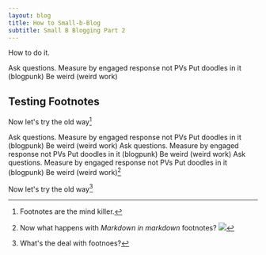 ```yaml
---
layout: blog
title: How to Small-b-Blog
subtitle: Small B Blogging Part 2
---
```


How to do it.

Ask questions.
Measure by engaged response not PVs
Put doodles in it (blogpunk)
Be weird (weird work)

## Testing Footnotes

Now let's try the old way[^1]

[^1]: Footnotes are the mind killer.  

Ask questions.
Measure by engaged response not PVs
Put doodles in it (blogpunk)
Be weird (weird work)
Ask questions.
Measure by engaged response not PVs
Put doodles in it (blogpunk)
Be weird (weird work)
Ask questions.
Measure by engaged response not PVs
Put doodles in it (blogpunk)
Be weird (weird work)[^2]

[^2]: Now what happens with *Markdown in markdown* footnotes? ![](https://tomcritchlow.com/images/ebook-screenshots.png)


Now let's try the old way[^3]

[^3]: What's the deal with footnoes?


<script>

$( document ).ready(function() {
    var footnotes = $(".footnotes p");
    $("sup").each(function(index){
        var fn = footnotes[index].removeChild(footnotes[index].lastChild);
        $(this).replaceWith("<label for='"+index+"' class='margin-toggle sidenote-number'></label><input type='checkbox' id='"+index+"' class='margin-toggle'/><span class='sidenote'>"+footnotes[index].innerHTML+"</span>")  
    });   
    $(".footnotes").hide()
});    


</script>

